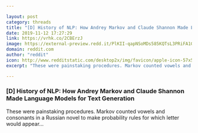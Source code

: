 ```yaml
---

layout: post
category: threads
title: "[D] History of NLP: How Andrey Markov and Claude Shannon Made Language Models for Text Generation"
date: 2019-11-12 17:27:29
link: https://vrhk.co/2CBErzJ
image: https://external-preview.redd.it/PlKII-qapNSoMDs585KQTsL3PRiFA1GYnabDoLk3w-0.jpg?width=1200&height=628.272251309&auto=webp&s=6cf21cf434a3dc341cc6a0ff081b7a2dfa47fdc7
domain: reddit.com
author: "reddit"
icon: http://www.redditstatic.com/desktop2x/img/favicon/apple-icon-57x57.png
excerpt: "These were painstaking procedures. Markov counted vowels and consonants in a Russian novel to make probability rules for which letter would appear..."

---
```


### [D] History of NLP: How Andrey Markov and Claude Shannon Made Language Models for Text Generation

These were painstaking procedures. Markov counted vowels and consonants in a Russian novel to make probability rules for which letter would appear...